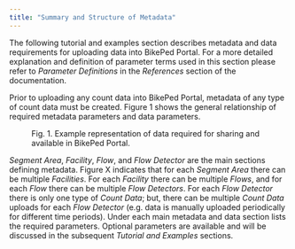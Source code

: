 ```yaml
---
title: "Summary and Structure of Metadata"
---
```


The following tutorial and examples section describes metadata and data requirements for uploading data into BikePed Portal. For a more detailed explanation and definition of parameter terms used in this section please refer to _Parameter Definitions_ in the _References_ section of the documentation.

Prior to uploading any count data into BikePed Portal, metadata of any type of count data must be created. Figure 1 shows the general relationship of required metadata parameters and data parameters.

<figure class="align-left">
  <img src="{{ site.url }}{{ site.baseurl }}/assests/images/metadata-data-image.png" alt="">
  <figcaption>Fig. 1. Example representation of data required for sharing and available in BikePed Portal.</figcaption>
</figure>

_Segment Area_, _Facility_, _Flow_, and _Flow Detector_ are the main sections defining metadata. Figure X indicates that for each _Segment Area_ there can be multiple _Facilities_. For each _Facility_ there can be multiple _Flows_, and for each _Flow_ there can be multiple _Flow Detectors_. For each _Flow Detector_ there is only one type of _Count Data_; but, there can be multiple _Count Data_ uploads for each _Flow Detector_ (e.g. data is manually uploaded periodically for different time periods). Under each main metadata and data section lists the required parameters. Optional parameters are available and will be discussed in the subsequent _Tutorial and Examples_ sections.  
